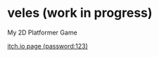  # veles (work in progress)
 My 2D Platformer Game
 
 [itch.io page (password:123)](https://quubs.itch.io/veles)
